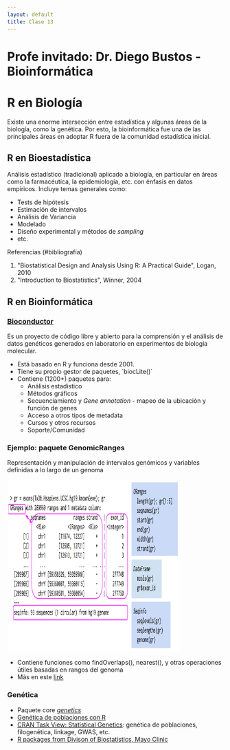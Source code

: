 ```yaml
--- 
layout: default 
title: Clase 13
--- 
```



# Profe invitado: Dr. Diego Bustos - Bioinformática


# R en Biología

Existe una enorme intersección entre estadística y algunas áreas de la biología, como la
genética. Por esto, la bioinformática fue una de las principales áreas en adoptar R fuera de la
comunidad estadística inicial.


## R en Bioestadística

Análisis estadístico (tradicional) aplicado a biología, en particular en áreas como la farmacéutica,
la epidemiología, etc. con énfasis en datos empíricos. Incluye temas generales como:

-   Tests de hipótesis
-   Estimación de intervalos
-   Análisis de Variancia
-   Modelado
-   Diseño experimental y métodos de *sampling*
-   etc.

<span class="underline">Referencias</span> (#bibliografía)

1.  "Biostatistical Design and Analysis Using R: A Practical Guide", Logan, 2010
2.  "Introduction to Biostatistics", Winner,  2004


## R en Bioinformática


### [Bioconductor](http://www.bioconductor.org/)

Es un proyecto de código libre y abierto para la comprensión y el análisis de datos genéticos
generados en laboratorio en experimentos de biología molecular.

-   Está basado en R y funciona desde 2001.
-   Tiene su propio gestor de paquetes, \`biocLite()\`
-   Contiene (1200+) paquetes para:
    -   Análisis estadistico
    -   Métodos gráficos
    -   Secuenciamiento y *Gene annotation* - mapeo de la ubicación y función de genes
    -   Acceso a otros tipos de metadata
    -   Cursos y otros recursos
    -   Soporte/Comunidad


### Ejemplo: paquete GenomicRanges

Representación y manipulación de intervalos genómicos y variables definidas a lo largo de un genoma

<img style="WIDTH:400px; HEIGHT:400px; border:0" src="./figs/genomicranges.png">

-   Contiene funciones como findOverlaps(), nearest(), y otras operaciones útiles basadas en rangos del genoma
-   Más en este [link](http://bioconductor.org/packages/release/bioc/vignettes/GenomicRanges/inst/doc/GenomicRangesIntroduction.R)


### Genética

-   Paquete core [*genetics*](https://cran.r-project.org/web/packages/genetics/index.html)
-   [Genética de poblaciones con R](https://grunwaldlab.github.io/Population_Genetics_in_R/index.html)
-   [CRAN Task View: Statistical Genetics](https://cran.r-project.org/web/views/Genetics.html): genética de poblaciones, filogenética, linkage, GWAS, etc.
-   [R packages from Divison of Biostatistics, Mayo Clinic](http://www.mayo.edu/research/departments-divisions/department-health-sciences-research/division-biomedical-statistics-informatics/software/s-plus-r-functions)

